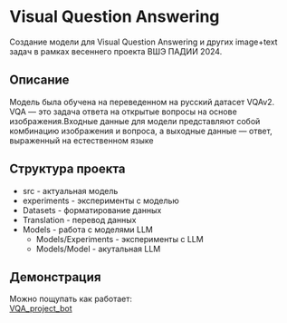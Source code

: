 # Visual Question Answering
Создание модели для Visual Question Answering и других image+text задач в рамках весеннего проекта ВШЭ ПАДИИ 2024. 
## Описание
Модель была обучена на переведенном на русский датасет VQAv2.  
VQA — это задача ответа на открытые вопросы на основе изображения.Входные данные для модели представляют собой комбинацию изображения и вопроса, а выходные данные — ответ, выраженный на естественном языке
## Структура проекта
- src - актуальная модель  
- experiments - эксперименты с моделью  
- Datasets - форматирование данных  
- Translation - перевод данных  
- Models - работа с моделями LLM  
    - Models/Experiments - эксперименты с LLM  
    - Models/Model - акутальная LLM  

## Демонстрация
Можно пощупать как работает:  
[VQA_project_bot](https://t.me/VQA_project_bot)
